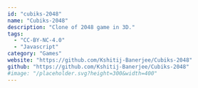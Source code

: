 ```yaml
---
id: "cubiks-2048"
name: "Cubiks-2048"
description: "Clone of 2048 game in 3D."
tags:
  - "CC-BY-NC-4.0"
  - "Javascript"
category: "Games"
website: "https://github.com/Kshitij-Banerjee/Cubiks-2048"
github: "https://github.com/Kshitij-Banerjee/Cubiks-2048"
#image: "/placeholder.svg?height=300&width=400"
---
```


